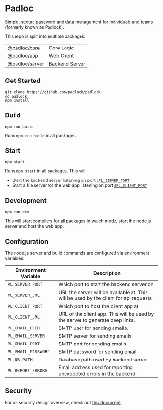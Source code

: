 # Padloc

Simple, secure password and data management for individuals and teams (formerly known as Padlock).

This repo is split into multiple packages:

|                                   |                |
| --------------------------------- | -------------- |
| [@padloc/core](packages/core)     | Core Logic     |
| [@padloc/app](packages/app)       | Web Client     |
| [@padloc/server](packages/server) | Backend Server |

## Get Started

```
git clone https://github.com/padlock/padlock
cd padlock
npm install
```

## Build

```
npm run build
```

Runs `npm run build` in all packages.

## Start

```
npm start
```

Runs `npm start` in all packages. This will:

-   Start the backend server listening on port [`$PL_SERVER_PORT`](#configuration)
-   Start a file server for the web app listening on port [`$PL_CLIENT_PORT`](configuration)

## Development

```
npm run dev
```

This will start compilers for all packages in watch mode, start the node.js server
and host the web app.

## Configuration

The node.js server and build commands are configured via environment variables:

| Environment Variable | Description                                                                           |
| -------------------- | ------------------------------------------------------------------------------------- |
| `PL_SERVER_PORT`     | Which port to start the backend server on                                             |
| `PL_SERVER_URL`      | URL the server will be available at. This will be used by the client for api requests |
| `PL_CLIENT_PORT`     | Which port to host the client app at                                                  |
| `PL_CLIENT_URL`      | URL of the client app. This will be used by the server to generate deep links.        |
| `PL_EMAIL_USER`      | SMTP user for sending emails.                                                         |
| `PL_EMAIL_SERVER`    | SMTP server for sending emails                                                        |
| `PL_EMAIL_PORT`      | SMTP port for sending emails                                                          |
| `PL_EMAIL_PASSWORD`  | SMTP password for sending email                                                       |
| `PL_DB_PATH`         | Database path used by backend server                                                  |
| `PL_REPORT_ERRORS`   | Email address used for reporting unexpected errors in the backend.                    |

## Security

For an security design overview, check out [this document](packages/core/design-overview.md).
